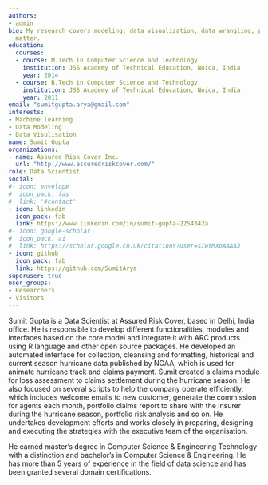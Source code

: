 ```yaml
---
authors:
- admin
bio: My research covers modeling, data visualization, data wrangling, portfolio analysis, report creation using statistical programming language R.
  matter.
education:
  courses:
  - course: M.Tech in Computer Science and Technology
    institution: JSS Academy of Technical Education, Noida, India
    year: 2014
  - course: B.Tech in Computer Science and Technology
    institution: JSS Academy of Technical Education, Noida, India
    year: 2011
email: "sumitgupta.arya@gmail.com"
interests:
- Machine learning
- Data Modeling
- Data Visulisation
name: Sumit Gupta
organizations:
- name: Assured Risk Cover Inc.
  url: "http://www.assuredriskcover.com/"
role: Data Scientist
social:
#- icon: envelope
#  icon_pack: fas
#  link: '#contact'
- icon: linkedin
  icon_pack: fab
  link: https://www.linkedin.com/in/sumit-gupta-2254342a
#- icon: google-scholar
#  icon_pack: ai
#  link: https://scholar.google.co.uk/citations?user=sIwtMXoAAAAJ
- icon: github
  icon_pack: fab
  link: https://github.com/SumitArya
superuser: true
user_groups:
- Researchers
- Visitors
---
```


Sumit Gupta is a Data Scientist at Assured Risk Cover, based in Delhi, India office. He is responsible to develop different functionalities, modules and interfaces based on the core model and integrate it with ARC products using R language and other open source packages. He developed an automated interface for collection, cleansing and formatting, historical and current season hurricane data published by NOAA, which is used for animate hurricane track and claims payment. Sumit created a claims module for loss assessment to claims settlement during the hurricane season. He also focused on several scripts to help the company operate efficiently, which includes welcome emails to new customer, generate the commission for agents each month, portfolio claims report to share with the insurer during the hurricane season, portfolio risk analysis and so on. He undertakes development efforts and works closely in preparing, designing and executing the strategies with the executive team of the organisation. 

He earned master’s degree in Computer Science & Engineering Technology with a distinction and bachelor’s in Computer Science & Engineering. He has more than 5 years of experience in the field of data science and has been granted several domain certifications. 
